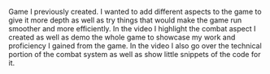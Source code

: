 Game I previously created. I wanted to add different aspects to the game to give it more depth as well as try 
things that would make the game run smoother and more efficiently. In the video I highlight the combat aspect I created as 
well as demo the whole game to showcase my work and proficiency I gained from the game. In the video I also go over the 
technical portion of the combat system as well as show little snippets of the code for it.
